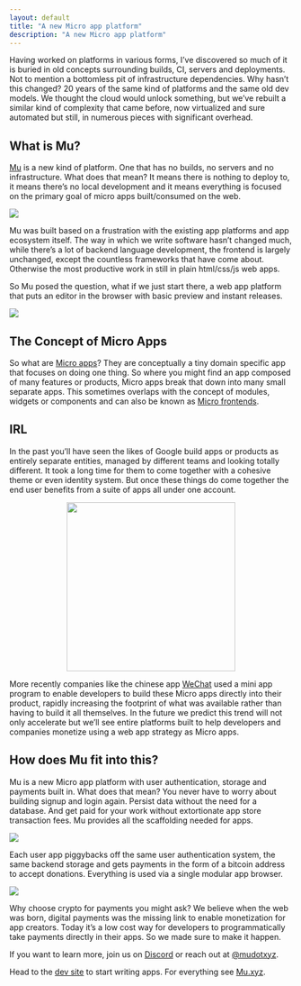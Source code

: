 ```yaml
---
layout: default
title: "A new Micro app platform"
description: "A new Micro app platform"
---
```

Having worked on platforms in various forms, I’ve discovered so much of it is buried in old concepts surrounding builds, CI, servers and deployments. Not to mention a bottomless pit of infrastructure dependencies. Why hasn’t this changed? 20 years of the same kind of platforms and the same old dev models. We thought the cloud would unlock something, but we’ve rebuilt a similar kind of complexity that came before, now virtualized and sure automated but still, in numerous pieces with significant overhead.

## What is Mu?
[Mu](https://mu.app) is a new kind of platform. One that has no builds, no servers and no infrastructure. What does that mean? It means there is nothing to deploy to, it means there’s no local development and it means everything is focused on the primary goal of micro apps built/consumed on the web.

<img src="https://miro.medium.com/v2/resize:fit:1400/format:webp/1*0kANc_7q8h1PTh-tJtIVLw.png">

Mu was built based on a frustration with the existing app platforms and app ecosystem itself. The way in which we write software hasn’t changed much, while there’s a lot of backend language development, the frontend is largely unchanged, except the countless frameworks that have come about. Otherwise the most productive work in still in plain html/css/js web apps.

So Mu posed the question, what if we just start there, a web app platform that puts an editor in the browser with basic preview and instant releases.

<img src="https://miro.medium.com/v2/resize:fit:1400/format:webp/1*zE_Ry4uF_3i2Sx3RGliO7w.png">

## The Concept of Micro Apps
So what are [Micro apps](https://en.wikipedia.org/wiki/Microapp)? They are conceptually a tiny domain specific app that focuses on doing one thing. So where you might find an app composed of many features or products, Micro apps break that down into many small separate apps. This sometimes overlaps with the concept of modules, widgets or components and can also be known as [Micro frontends](https://martinfowler.com/articles/micro-frontends.html).

## IRL
In the past you’ll have seen the likes of Google build apps or products as entirely separate entities, managed by different teams and looking totally different. It took a long time for them to come together with a cohesive theme or even identity system. But once these things do come together the end user benefits from a suite of apps all under one account.

<center>
<img src="https://miro.medium.com/v2/resize:fit:1252/format:webp/1*DIzPEKaagmhfTLaCGvP6Ww.png" style="height: auto; width: 300px;">
</center>

More recently companies like the chinese app [WeChat](https://walkthechat.com/wechat-mini-programs-simple-introduction/) used a mini app program to enable developers to build these Micro apps directly into their product, rapidly increasing the footprint of what was available rather than having to build it all themselves. In the future we predict this trend will not only accelerate but we’ll see entire platforms built to help developers and companies monetize using a web app strategy as Micro apps.

## How does Mu fit into this?
Mu is a new Micro app platform with user authentication, storage and payments built in. What does that mean? You never have to worry about building signup and login again. Persist data without the need for a database. And get paid for your work without extortionate app store transaction fees. Mu provides all the scaffolding needed for apps.

<img src="https://miro.medium.com/v2/resize:fit:1400/format:webp/1*mA0C01d7cufcx2I6KNxJAw.png">

Each user app piggybacks off the same user authentication system, the same backend storage and gets payments in the form of a bitcoin address to accept donations. Everything is used via a single modular app browser.

<img src="https://miro.medium.com/v2/resize:fit:1400/format:webp/1*zE_Ry4uF_3i2Sx3RGliO7w.png">

Why choose crypto for payments you might ask? We believe when the web was born, digital payments was the missing link to enable monetization for app creators. Today it’s a low cost way for developers to programmatically take payments directly in their apps. So we made sure to make it happen.

If you want to learn more, join us on [Discord](https://discord.gg/Ebu99JfEAw) or reach out at [@mudotxyz](https://twitter.com/mudotxyz).

Head to the [dev site](https://dev.mu.xyz) to start writing apps. For everything see [Mu.xyz](https://mu.xyz).
